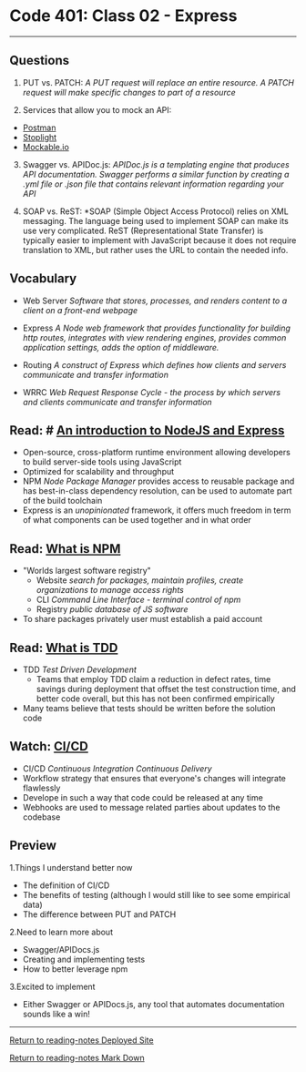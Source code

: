 # Code 401: Class 02 - Express

***

## Questions

1. PUT vs. PATCH: *A PUT request will replace an entire resource. A PATCH request will make specific changes to part of a resource*

2. Services that allow you to mock an API:
  - [Postman](https://www.postman.com/lp/try-postman/?utm_source=google&utm_medium=display&utm_campaign=10947580463&utm_content=108486446358&utm_term=%2Bmock%20%2Bapi&dcid=7011K000001uSw8QAE&gclid=CjwKCAiAwrf-BRA9EiwAUWwKXhG05b_djD-q9FbHJMhwtAx-B8DIw9IU-XpRdptP6idXftW7lXvsbhoCiCsQAvD_BwE)
  - [Stoplight](https://stoplight.io/mock-api-guide/advanced/)
  - [Mockable.io](https://www.mockable.io/)

3. Swagger vs. APIDoc.js: *APIDoc.js is a templating engine that produces API documentation. Swagger performs a similar function by creating a .yml file or .json file that contains relevant information regarding your API*

4. SOAP vs. ReST: *SOAP (Simple Object Access Protocol) relies on XML messaging. The language being used to implement SOAP can make its use very complicated. ReST (Representational State Transfer) is typically easier to implement with JavaScript because it does not require translation to XML, but rather uses the URL to contain the needed info.

## Vocabulary

- Web Server *Software that stores, processes, and renders content to a client on a front-end webpage*

- Express *A Node web framework that provides functionality for building http routes, integrates with view rendering engines, provides common application settings, adds the option of middleware.*

- Routing *A construct of Express which defines how clients and servers communicate and transfer information*

- WRRC *Web Request Response Cycle - the process by which servers and clients communicate and transfer information*

## Read: # [An introduction to NodeJS and Express](https://developer.mozilla.org/en-US/docs/Learn/Server-side/Express_Nodejs/Introduction)

- Open-source, cross-platform runtime environment allowing developers to build server-side tools using JavaScript
- Optimized for scalability and throughput
- NPM *Node Package Manager* provides access to reusable package and has best-in-class dependency resolution, can be used to automate part of the build toolchain
- Express is an *unopinionated* framework, it offers much freedom in term of what components can be used together and in what order

## Read: [What is NPM](https://docs.npmjs.com/about-npm)

- "Worlds largest software registry"
  - Website *search for packages, maintain profiles, create organizations to manage access rights*
  - CLI *Command Line Interface - terminal control of npm*
  - Registry *public database of JS software*
- To share packages privately user must establish a paid account

## Read: [What is TDD](https://www.agilealliance.org/glossary/tdd/#q=~(infinite~false~filters~(postType~(~'page~'post~'aa_book~'aa_event_session~'aa_experience_report~'aa_glossary~'aa_research_paper~'aa_video)~tags~(~'tdd))~searchTerm~'~sort~false~sortDirection~'asc~page~1))

- TDD *Test Driven Development*
  - Teams that employ TDD claim a reduction in defect rates, time savings during deployment that offset the test construction time, and better code overall, but this has not been confirmed empirically
- Many teams believe that tests should be written before the solution code

## Watch: [CI/CD](https://www.youtube.com/watch?v=xSv_m3KhUO8)

- CI/CD *Continuous Integration Continuous Delivery*
- Workflow strategy that ensures that everyone's changes will integrate flawlessly
- Develope in such a way that code could be released at any time
- Webhooks are used to message related parties about updates to the codebase

## Preview

1.Things I understand better now

- The definition of CI/CD
- The benefits of testing (although I would still like to see some empirical data)
- The difference between PUT and PATCH

2.Need to learn more about

- Swagger/APIDocs.js
- Creating and implementing tests
- How to better leverage npm

3.Excited to implement

- Either Swagger or APIDocs.js, any tool that automates documentation sounds like a win!

***

[Return to reading-notes Deployed Site](https://simon-panek.github.io/reading-notes/)

[Return to reading-notes Mark Down](https://github.com/simon-panek/reading-notes)